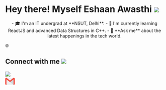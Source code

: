 <h1> Hey there! Myself Eshaan Awasthi <img src = "https://raw.githubusercontent.com/MartinHeinz/MartinHeinz/master/wave.gif" width = 50px> </h1>
<p align='center'>
- 🎓 I'm an IT undergrad at **NSUT, Delhi**.
- 🌱 I'm currently learning ReactJS and advanced Data Structures in C++. 
- 💬 **Ask me** about the latest happenings in the tech world.
  
🌐 <h2> Connect with me <img src='https://raw.githubusercontent.com/ShahriarShafin/ShahriarShafin/main/Assets/handshake.gif' width="100px"> </h2>
<a href = 'https://www.linkedin.com/in/https://www.linkedin.com/in/eshaan-awasthi/'> <img width = '32px' align= 'center' src="https://raw.githubusercontent.com/rahulbanerjee26/githubAboutMeGenerator/main/icons/linked-in-alt.svg"/></a>   
<a href="mailto:eshaanawasthi24@gmail.com"><img src="https://github.com/deut-erium/deut-erium/blob/master/assets/gmail.svg" width="30px" alt="mail"></a>

